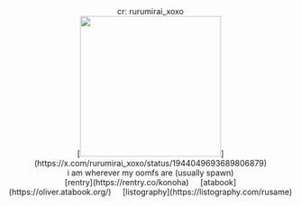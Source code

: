 <div align="center"> 
cr: rurumirai_xoxo<br>
[<img height="250" src="https://file.garden/Zoh6AmUPgG7Qjqjt/github/download.png">](https://x.com/rurumirai_xoxo/status/1944049693689806879)<br>
i am wherever my oomfs are (usually spawn)<br>
[rentry](https://rentry.co/konoha)⠀⠀[atabook](https://oliver.atabook.org/)⠀⠀[listography](https://listography.com/rusame)<br>
